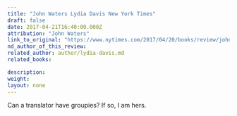 ```yaml
---
title: "John Waters Lydia Davis New York Times"
draft: false
date: 2017-04-21T16:40:00.000Z
attribution: "John Waters"
link_to_original: "https://www.nytimes.com/2017/04/20/books/review/john-waters-by-the-book.html"
nd_author_of_this_review:
related_author: author/lydia-davis.md
related_books:

description:
weight:
layout: none
---
```

Can a translator have groupies? If so, I am hers.


